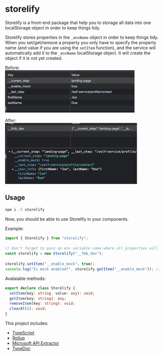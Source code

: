# storelify

Storelify is a front-end package that help you to storage all data into one localStorage object in order to keep things tidy.

Storelify stores properties in the `_envName` object in order to keep things tidy. When you set/get/remove a property you only have to specify the property name (and value if you are using the `setItem` function), and the service will automatically add it to the `_envName` localStorage object. It will create the object if it is not yet created.

Before: <br />
<img src="./assets/before.png" />

After: <br />
<img src="./assets/after.png" />

## Usage

```sh
npm i -S storelify
```

Now, you should be able to use Storelify in your components.

Example:

```ts
import { Storelify } from "storelify";

// Don't forget to pass an env variable name where all properties will be saved, on initialization.
const storelify = new Storelify("__fmb_dev");

storelify.setItem("__enable_mock", true);
console.log("Is mock enabled?", storelify.getItem("__enable_mock")); // true
```

Avalaiable methods:

```ts
export declare class Storelify {
  setItem(key: string, value: any): void;
  getItem(key: string): any;
  removeItem(key: string): void;
  clearAll(): void;
}
```

This project includes:

- [TypeScript](https://www.typescriptlang.org/)
- [Rollup](https://rollupjs.org/)
- [Microsoft API Extractor](https://api-extractor.com/)
- [TypeDoc](https://typedoc.org/)

